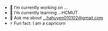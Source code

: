 - 🔭 I’m currently working on ... 
- 🌱 I’m currently learning ...HCMUT
- 💬 Ask me about ...hahuyen010102@gmail.com
- ⚡ Fun fact: I am a capricorn
